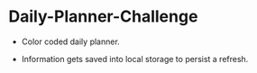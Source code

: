 # Daily-Planner-Challenge

* Color coded daily planner.

* Information gets saved into local storage to persist a refresh.
